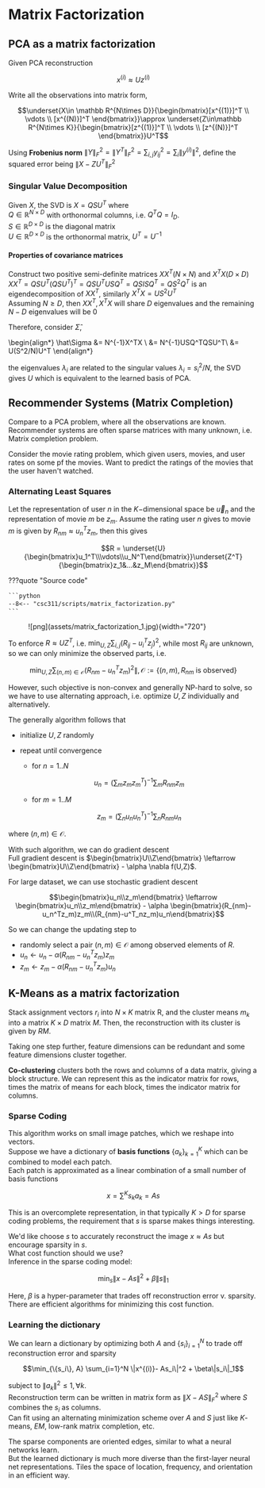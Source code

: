 # Matrix Factorization

## PCA as a matrix factorization

Given PCA reconstruction 

$$x^{(i)}\approx Uz^{(i)}$$

Write all the observations into matrix form, 

$$\underset{X\in \mathbb R^{N\times D}}{\begin{bmatrix}[x^{(1)}]^T \\ \vdots \\ [x^{(N)}]^T
\end{bmatrix}}\approx 
\underset{Z\in\mathbb R^{N\times K}}{\begin{bmatrix}[z^{(1)}]^T \\ \vdots \\ [z^{(N)}]^T 
\end{bmatrix}}U^T$$

Using __Frobenius norm__ $\|Y\|_F^2 = \|Y^T\|^2_F = \sum_{i,j}y_{ij}^2 = \sum_i \|y^{(i)}\|^2$, define the squared error being $\|X-ZU^T\|_F^2$



### Singular Value Decomposition
Given $X$, the SVD is $X = QSU^T$ where   
$Q\in\mathbb R^{N\times D}$ with orthonormal columns, i.e. $Q^TQ = I_D$.   
$S\in\mathbb R^{D\times D}$ is the diagonal matrix  
$U\in\mathbb R^{D\times D}$ is the orthonormal matrix, $U^T = U^{-1}$

#### Properties of covariance matrices
Construct two positive semi-definite matrices $XX^T (N\times N)$ and $X^TX(D\times D)$  
$XX^T = QSU^T(QSU^T)^T = QSU^TUSQ^T = QSISQ^T = QS^2Q^T$ is an eigendecomposition of $XX^T$, similarly $X^TX = US^2U^T$  
Assuming $N\geq D$, then $XX^T,X^TX$ will share $D$ eigenvalues and the remaining $N-D$ eigenvalues will be $0$ 

Therefore, consider $\hat\Sigma$, 

\begin{align*}
\hat\Sigma &= N^{-1}X^TX \\
&= N^{-1}USQ^TQSU^T\\
&= U(S^2/N)U^T
\end{align*}

the eigenvalues $\lambda_i$ are related to the singular values $\lambda_i = s_i^2 / N$, the SVD gives $U$ which is equivalent to the learned basis of PCA. 

## Recommender Systems (Matrix Completion)
Compare to a PCA problem, where all the observations are known. Recommender systems are often sparse matrices with many unknown, i.e. Matrix completion problem. 

Consider the movie rating problem, which given users, movies, and user rates on some pf the movies. Want to predict the ratings of the movies that the user haven't watched. 

### Alternating Least Squares
Let the representation of user $n$ in the $K-$dimensional space be $\vec u_n$ and the representation of movie $m$ be $z_m$. Assume the rating user $n$ gives to movie $m$ is given by $R_{nm}\approx u_n^T z_m$, then this gives 

$$R = \underset{U}{\begin{bmatrix}u_1^T\\\vdots\\u_N^T\end{bmatrix}}\underset{Z^T}{\begin{bmatrix}z_1&...&z_M\end{bmatrix}}$$


???quote "Source code"

    ```python
    --8<-- "csc311/scripts/matrix_factorization.py"
    ```

<figure markdown>
  ![png](assets/matrix_factorization_1.jpg){width="720"}
</figure> 

    


To enforce $R\approx UZ^T$, i.e. $\min_{U,Z} \sum _{i,j}(R_{ij} - u_i^Tz_j)^2$, while most $R_{ij}$ are unknown, so we can only minimize the observed parts, i.e. 

$$\min_{U,Z} \sum_{(n,m)\in \mathcal O} (R_{nm}- u_n^Tz_m)^2\|, \mathcal O := \{(n,m), R_{nm}\text{ is observed}\}$$

However, such objective is non-convex and generally NP-hard to solve, so we have to use alternating approach, i.e. optimize $U,Z$ individually and alternatively. 

The generally algorithm follows that 

- initialize $U,Z$ randomly
- repeat until convergence 
    - for $n = 1..N$
    
    $$u_n = (\sum_mz_mz_m^T)^{-1}\sum_m R_{nm}z_m$$
    
    - for $m = 1..M$  

    $$z_m = (\sum_n u_n u_n^T)^{-1}\sum_n R_{nm}u_n$$

where $(n,m)\in \mathcal O$. 

With such algorithm, we can do gradient descent  
Full gradient descent is $\begin{bmatrix}U\\Z\end{bmatrix} \leftarrow \begin{bmatrix}U\\Z\end{bmatrix} - \alpha \nabla f(U,Z)$.  

For large dataset, we can use stochastic gradient descent 

$$\begin{bmatrix}u_n\\z_m\end{bmatrix} \leftarrow \begin{bmatrix}u_n\\z_m\end{bmatrix} - \alpha \begin{bmatrix}(R_{nm}-u_n^Tz_m)z_m\\(R_{nm}-u^T_nz_m)u_n\end{bmatrix}$$

So we can change the updating step to 

- randomly select a pair $(n,m)\in\mathcal O$ among observed elements of $R$. 
- $u_n \leftarrow u_n - \alpha (R_{nm} - u_n^T z_m)z_m$
- $z_m \leftarrow z_m - \alpha (R_{nm} - u_n^Tz_m)u_n$

## K-Means as a matrix factorization
Stack assignment vectors $r_i$ into $N\times K$ matrix R, and the cluster means $m_k$ into a matrix $K\times D$ matrix $M$. Then, the reconstruction with its cluster is given by $RM$. 

Taking one step further, feature dimensions can be redundant and some feature dimensions cluster together. 

__Co-clustering__ clusters both the rows and columns of a data matrix, giving a block structure. We can represent this as the indicator matrix for rows, times the matrix of means for each block, times the indicator matrix for columns. 

### Sparse Coding
This algorithm works on small image patches, which we reshape into vectors.  
Suppose we have a dictionary of __basis functions__ $\{a_k\}_{k=1}^K$ which can be combined to model each patch.   
Each patch is approximated as a linear combination of a small number of basis functions 

$$x = \sum^K s_k a_k = As$$

This is an overcomplete representation, in that typically $K>D$ for sparse coding problems, the requirement that $s$ is sparse makes things interesting.  

We'd like choose $s$ to accurately reconstruct the image $x\approx As$ but encourage sparsity in $s$.  
What cost function should we use?  
Inference in the sparse coding model: 

$$\min_s \|x-As\|^2 + \beta \|s\|_1$$

Here, $\beta$ is a hyper-parameter that trades off reconstruction error v. sparsity.   
There are efficient algorithms for minimizing this cost function.

### Learning the dictionary
We can learn a dictionary by optimizing both $A$ and $\{s_i\}_{i=1}^N$ to trade off reconstruction error and sparsity 

$$\min_{\{s_i\}, A} \sum_{i=1}^N \|x^{(i)}- As_i\|^2 + \beta\|s_i\|_1$$

subject to $\|a_k\|^2 \leq 1, \forall k$.  
Reconstruction term can be written in matrix form as $\|X-AS\|_F^2$ where $S$ combines the $s_i$ as columns.   
Can fit using an alternating minimization scheme over $A$ and $S$ just like $K$-means, $EM$, low-rank matrix completion, etc. 

The sparse components are oriented edges, similar to what a neural networks learn.  
But the learned dictionary is much more diverse than the first-layer neural net representations. Tiles the space of location, frequency, and orientation in an efficient way.  
